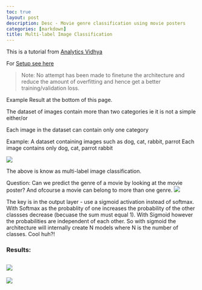 ```yaml
---
toc: true
layout: post
description: Desc - Movie genre classification using movie posters
categories: [markdown]
title: Multi-label Image Classification
---
```

This is a tutorial from [Analytics Vidhya](https://www.analyticsvidhya.com/blog/2019/04/build-first-multi-label-image-classification-model-python/#)

For [Setup see here](https://github.com/DexterDSilva/multi-label-img-class/tree/master)
> Note: No attempt has been made to finetune the architecture and reduce the amount of overfitting and hence get a better training/validation loss.

Example Result at the bottom of this page.

The dataset of images contain more than two categories ie it is not a simple either/or 

Each image in the dataset can contain only one category

Example: A dataset containing images such as dog, cat, rabbit, parrot
Each image contains only dog, cat, parrot rabbit

![]({{site.baseurl}}/images/multi-label-img-class.png)

The above is know as multi-label image classification.

Question: Can we predict the genre of a movie by looking at the movie poster? And ofcourse a movie can belong to more than one genre.
![]({{site.baseurl}}/images/multi-label-img-class-2.png)

The key is in the output layer - use a sigmoid activation instead of softmax. With Softmax as the probablity of one increases the probability of the other classses decrease (becuase the sum must equal 1). With Sigmoid however the probabilities are independent of each other. So with sigmoid the architecture will internally create N models where N is the number of classes. Cool huh?!

### Results:
![]({{site.baseurl}}/images/multi-label-op-1.png)
---
![]({{"/"|relative_url}}/images/onpointai_logo.gif)

